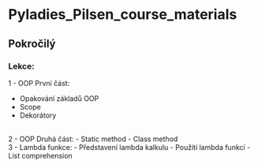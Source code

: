 # Pyladies_Pilsen_course_materials

## Pokročilý
### Lekce:
1 - OOP První část:
- Opakování základů OOP
- Scope
- Dekorátory
<br>
2 - OOP Druhá část:
- Static method
- Class method
<br>
3 - Lambda funkce:
- Představení lambda kalkulu
- Použití lambda funkcí
- List comprehension
<br>

